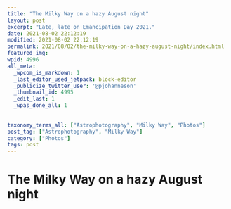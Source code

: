 ```yaml
---
title: "The Milky Way on a hazy August night"
layout: post
excerpt: "Late, late on Emancipation Day 2021."
date: 2021-08-02 22:12:19
modified: 2021-08-02 22:12:19
permalink: 2021/08/02/the-milky-way-on-a-hazy-august-night/index.html
featured_img: 
wpid: 4996
all_meta: 
  _wpcom_is_markdown: 1
  _last_editor_used_jetpack: block-editor
  _publicize_twitter_user: '@pjohanneson'
  _thumbnail_id: 4995
  _edit_last: 1
  _wpas_done_all: 1
  
  
taxonomy_terms_all: ["Astrophotography", "Milky Way", "Photos"]
post_tag: ["Astrophotography", "Milky Way"]
category: ["Photos"]
tags: post
---
```


# The Milky Way on a hazy August night


